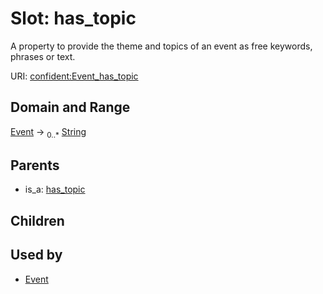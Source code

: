 
# Slot: has_topic


A property to provide the theme and topics of an event as free keywords, phrases or text.

URI: [confident:Event_has_topic](https://raw.githubusercontent.com/TIBHannover/ConfIDent_schema/main/src/linkml/confident_schema.yaml#Event_has_topic)


## Domain and Range

[Event](Event.md) &#8594;  <sub>0..\*</sub> [String](types/String.md)

## Parents

 *  is_a: [has_topic](has_topic.md)

## Children


## Used by

 * [Event](Event.md)
